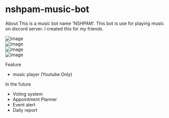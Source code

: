 # nshpam-music-bot
About 
This is a music bot name 'NSHPAM'. This bot is use for playing music on discord server. I created this for my friends.

![image](https://github.com/nshpam/nshpam-music-bot/assets/97942535/06578ff3-d3df-4b74-95e1-228546531172)
<br>
![image](https://github.com/nshpam/nshpam-music-bot/assets/97942535/ec669ed1-1b7e-465e-aa62-f97dee2b2a45)
<br>
![image](https://github.com/nshpam/nshpam-music-bot/assets/97942535/12cef99d-710d-4aba-a822-347565071d6e)
<br>
![image](https://github.com/nshpam/nshpam-music-bot/assets/97942535/ff62a27c-8462-43f3-b054-9c1a0164a231)


Feature
- music player (Youtube Only)

In the future
- Voting system
- Appointment Planner
- Event alert
- Daily report
